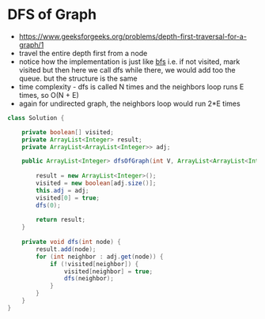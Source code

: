 # DFS of Graph

- https://www.geeksforgeeks.org/problems/depth-first-traversal-for-a-graph/1
- travel the entire depth first from a node
- notice how the implementation is just like [bfs](./BFS%20of%20Graph.md) i.e. if not visited, mark visited but then here we call dfs while there, we would add too the queue. but the structure is the same
- time complexity - dfs is called N times and the neighbors loop runs E times, so O(N + E)
- again for undirected graph, the neighbors loop would run 2*E times

```java
class Solution {

    private boolean[] visited;
    private ArrayList<Integer> result;
    private ArrayList<ArrayList<Integer>> adj;

    public ArrayList<Integer> dfsOfGraph(int V, ArrayList<ArrayList<Integer>> adj) {
        
        result = new ArrayList<Integer>();
        visited = new boolean[adj.size()];
        this.adj = adj;
        visited[0] = true;
        dfs(0);
        
        return result;
    }
    
    private void dfs(int node) {
        result.add(node);
        for (int neighbor : adj.get(node)) {
            if (!visited[neighbor]) {
                visited[neighbor] = true;
                dfs(neighbor);
            }
        }
    }
}
```
